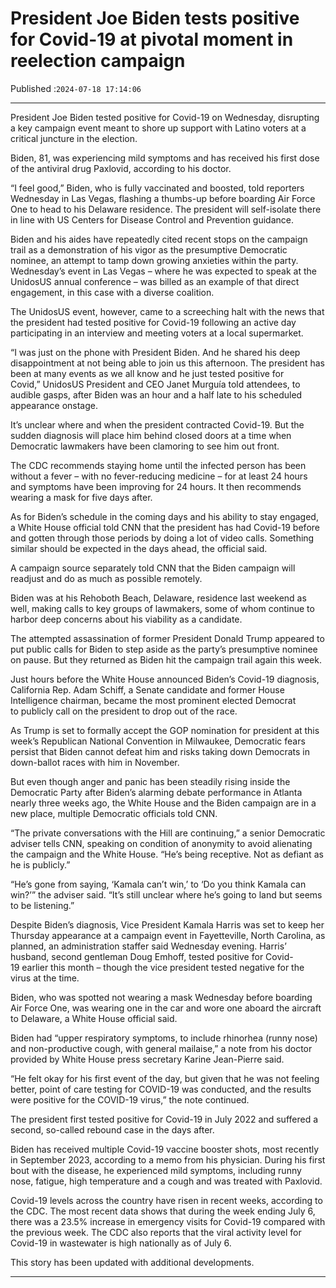 # President Joe Biden tests positive for Covid-19 at pivotal moment in reelection campaign

Published :`2024-07-18 17:14:06`

---

President Joe Biden tested positive for Covid-19 on Wednesday, disrupting a key campaign event meant to shore up support with Latino voters at a critical juncture in the election.

Biden, 81, was experiencing mild symptoms and has received his first dose of the antiviral drug Paxlovid, according to his doctor.

“I feel good,” Biden, who is fully vaccinated and boosted, told reporters Wednesday in Las Vegas, flashing a thumbs-up before boarding Air Force One to head to his Delaware residence. The president will self-isolate there in line with US Centers for Disease Control and Prevention guidance.

Biden and his aides have repeatedly cited recent stops on the campaign trail as a demonstration of his vigor as the presumptive Democratic nominee, an attempt to tamp down growing anxieties within the party. Wednesday’s event in Las Vegas – where he was expected to speak at the UnidosUS annual conference – was billed as an example of that direct engagement, in this case with a diverse coalition.

The UnidosUS event, however, came to a screeching halt with the news that the president had tested positive for Covid-19 following an active day participating in an interview and meeting voters at a local supermarket.

“I was just on the phone with President Biden. And he shared his deep disappointment at not being able to join us this afternoon. The president has been at many events as we all know and he just tested positive for Covid,” UnidosUS President and CEO Janet Murguía told attendees, to audible gasps, after Biden was an hour and a half late to his scheduled appearance onstage.

It’s unclear where and when the president contracted Covid-19. But the sudden diagnosis will place him behind closed doors at a time when Democratic lawmakers have been clamoring to see him out front.

The CDC recommends staying home until the infected person has been without a fever – with no fever-reducing medicine – for at least 24 hours and symptoms have been improving for 24 hours. It then recommends wearing a mask for five days after.

As for Biden’s schedule in the coming days and his ability to stay engaged, a White House official told CNN that the president has had Covid-19 before and gotten through those periods by doing a lot of video calls. Something similar should be expected in the days ahead, the official said.

A campaign source separately told CNN that the Biden campaign will readjust and do as much as possible remotely.

Biden was at his Rehoboth Beach, Delaware, residence last weekend as well, making calls to key groups of lawmakers, some of whom continue to harbor deep concerns about his viability as a candidate.

The attempted assassination of former President Donald Trump appeared to put public calls for Biden to step aside as the party’s presumptive nominee on pause. But they returned as Biden hit the campaign trail again this week.

Just hours before the White House announced Biden’s Covid-19 diagnosis, California Rep. Adam Schiff, a Senate candidate and former House Intelligence chairman, became the most prominent elected Democrat to publicly call on the president to drop out of the race.

As Trump is set to formally accept the GOP nomination for president at this week’s Republican National Convention in Milwaukee, Democratic fears persist that Biden cannot defeat him and risks taking down Democrats in down-ballot races with him in November.

But even though anger and panic has been steadily rising inside the Democratic Party after Biden’s alarming debate performance in Atlanta nearly three weeks ago, the White House and the Biden campaign are in a new place, multiple Democratic officials told CNN.

“The private conversations with the Hill are continuing,” a senior Democratic adviser tells CNN, speaking on condition of anonymity to avoid alienating the campaign and the White House. “He’s being receptive. Not as defiant as he is publicly.”

“He’s gone from saying, ‘Kamala can’t win,’ to ‘Do you think Kamala can win?’” the adviser said. “It’s still unclear where he’s going to land but seems to be listening.”

Despite Biden’s diagnosis, Vice President Kamala Harris was set to keep her Thursday appearance at a campaign event in Fayetteville, North Carolina, as planned, an administration staffer said Wednesday evening. Harris’ husband, second gentleman Doug Emhoff, tested positive for Covid-19 earlier this month – though the vice president tested negative for the virus at the time.

Biden, who was spotted not wearing a mask Wednesday before boarding Air Force One, was wearing one in the car and wore one aboard the aircraft to Delaware, a White House official said.

Biden had “upper respiratory symptoms, to include rhinorhea (runny nose) and non-productive cough, with general mailaise,” a note from his doctor provided by White House press secretary Karine Jean-Pierre said.

“He felt okay for his first event of the day, but given that he was not feeling better, point of care testing for COVID-19 was conducted, and the results were positive for the COVID-19 virus,” the note continued.

The president first tested positive for Covid-19 in July 2022 and suffered a second, so-called rebound case in the days after.

Biden has received multiple Covid-19 vaccine booster shots, most recently in September 2023, according to a memo from his physician. During his first bout with the disease, he experienced mild symptoms, including runny nose, fatigue, high temperature and a cough and was treated with Paxlovid.

Covid-19 levels across the country have risen in recent weeks, according to the CDC. The most recent data shows that during the week ending July 6, there was a 23.5% increase in emergency visits for Covid-19 compared with the previous week. The CDC also reports that the viral activity level for Covid-19 in wastewater is high nationally as of July 6.

This story has been updated with additional developments.

---

